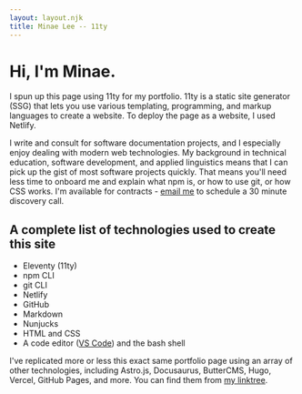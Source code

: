 ```yaml
---
layout: layout.njk
title: Minae Lee -- 11ty
---
```


# Hi, I'm Minae.

I spun up this page using 11ty for my portfolio. 11ty is a static site generator (SSG) that lets you use various templating, programming, and markup languages to create a website. To deploy the page as a website, I used Netlify.

I write and consult for software documentation projects, and I especially enjoy dealing with modern web technologies. My background in technical education, software development, and applied linguistics means that I can pick up the gist of most software projects quickly. That means you'll need less time to onboard me and explain what npm is, or how to use git, or how CSS works. I'm available for contracts - [email me](mailto:minae.lee@gmail.com) to schedule a 30 minute discovery call. 

## A complete list of technologies used to create this site

- Eleventy (11ty)
- npm CLI
- git CLI
- Netlify
- GitHub
- Markdown
- Nunjucks 
- HTML and CSS
- A code editor ([VS Code](https://code.visualstudio.com)) and the bash shell

I've replicated more or less this exact same portfolio page using an array of other technologies, including Astro.js, Docusaurus, ButterCMS, Hugo, Vercel, GitHub Pages, and more. You can find them from [my linktree](https://minaelee.com).
<!-- 
Like all SSGs and other types of web frameworks, it has a build step that takes all the stuff you wrote and creates files that can be interpreted by browsers.

Imagine a funnel. At the wide end of the funnel, code and words written in Markdown, MDX, React, Liquid, vanilla JS and CSS, Tailwind, YAML, JSON, shortcodes, Nunjucks, Handlebars, Vue.js, Pug, Jade, all those front end libraries and frameworks and languagues, get crammed in. But there are (broadly speaking) only three languages that all popular web browsers support: vanilla JavaScript, CSS, and HTML. Anything that's not written in one of those has to be converted to one of those in order to make it through the funnel. 

That's a part of what web frameworks and SSGs do for you. Why? Because innovation, baby. HTML, JavaScript, and CSS do evolve over time, but slowly. jQuery was a huge deal at one point because JavaScript wasn't able to do a lot of things that jQuery can. Eventually, JavaScript added the same functionalities that jQuery offered, so jQuery is on the decline (though still in heavy use). This is how (web) technologies evolve. People figure out smarter ways to do things that don't fit with the current paradigm. So they use the smarter way to produce results, then create automated solutions to convert those results into the old way of doing things. 

Anyway, I like to see what's going on out in the wild west of web development. I was part of the first generation to learn how to hand-code HTML (in the early '90s, before CSS existed), and I've been around to see everything from the rise and fall of Dreamweaver, FrontPage, and other WYSIWYG (What You See Is What You Get) editors, to AJAX and Flash, to the dominion of blogging sites out of which WordPress emerged as the victorius CMS, to drag-and-drop site builders like Squarespace, to the current rise of SSGs and headless CMS and cloud deployment services. Honestly, we're at a good place now -- web tech has come a long way, and SSGs are maybe not quite _it_, but it's better than drag-and-drop website builders. We're getting there. -->